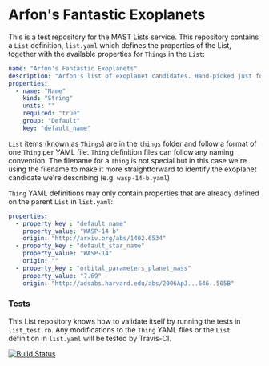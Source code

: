 # Arfon's Fantastic Exoplanets

This is a test repository for the MAST Lists service. This repository contains a `List` definition, `list.yaml` which defines the properties of the List, together with the available properties for `Things` in the `List`:

```YAML
name: "Arfon's Fantastic Exoplanets"
description: "Arfon's list of exoplanet candidates. Hand-picked just for you."
properties:
  - name: "Name"
    kind: "String"
    units: ""
    required: "true"
    group: "Default"
    key: "default_name"
```

`List` items (known as `Things`) are in the `things` folder and follow a format of one `Thing` per YAML file. `Thing` definition files can follow any naming convention. The filename for a `Thing` is not special but in this case we're using the filename to make it more straightforward to identify the exoplanet candidate we're describing (e.g. `wasp-14-b.yaml`)

`Thing` YAML definitions may only contain properties that are already defined on the parent `List` in `list.yaml`:

```YAML
properties:
  - property_key : "default_name"
    property_value: "WASP-14 b"
    origin: "http://arxiv.org/abs/1402.6534"
  - property_key : "default_star_name"
    property_value: "WASP-14"
    origin: ""
  - property_key : "orbital_parameters_planet_mass"
    property_value: "7.69"
    origin: "http://adsabs.harvard.edu/abs/2006ApJ...646..505B"
```

### Tests

This List repository knows how to validate itself by running the tests in `list_test.rb`. Any modifications to the `Thing` YAML files or the `List` definition in `list.yaml` will be tested by Travis-CI.

[![Build Status](https://travis-ci.org/arfon/exoplanet_list.svg?branch=master)](https://travis-ci.org/arfon/exoplanet_list)
